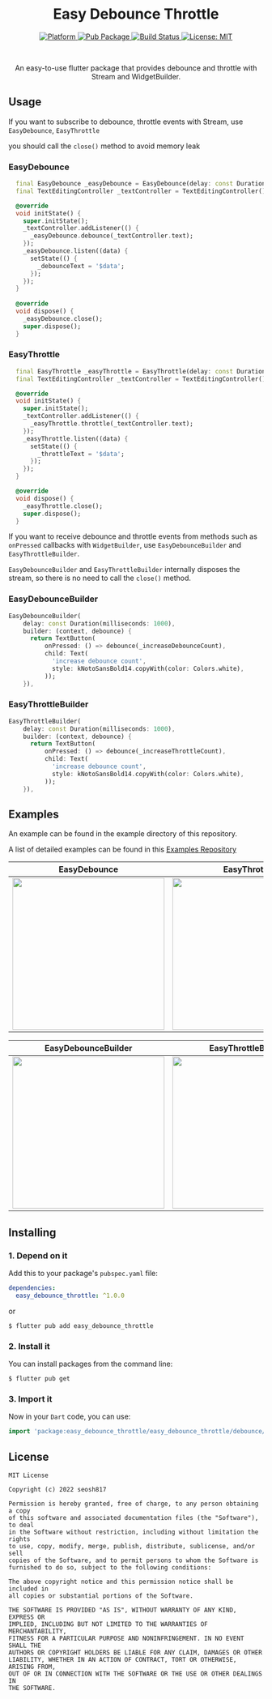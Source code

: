 
<h1 align="center">Easy Debounce Throttle</h1>

<p align="center">
  <a href="https://flutter.dev">
    <img src="https://img.shields.io/badge/Platform-Flutter-02569B?logo=flutter"
      alt="Platform" />
  </a>
  <a href="https://pub.dartlang.org/packages/easy_debounce_throttle">
    <img src="https://img.shields.io/pub/v/easy_debounce_throttle.svg"
      alt="Pub Package" />
  </a>
  <a href="https://github.com/seosh817/easy_debounce_throttle/actions?query=workflow">
    <img src="https://img.shields.io/github/workflow/status/seosh817/easy_debounce_throttle/CI?logo=github"
      alt="Build Status" />
  </a>

  <a href="https://opensource.org/licenses/MIT">
    <img src="https://img.shields.io/github/license/seosh817/easy_debounce_throttle?color=red"
      alt="License: MIT" />
  </a>
</p><br>

<p align="center">An easy-to-use flutter package that provides debounce and throttle with Stream and WidgetBuilder.</p>


## Usage

If you want to subscribe to debounce, throttle events with Stream, use `EasyDebounce`, `EasyThrottle`

you should call the `close()` method to avoid memory leak


### EasyDebounce

```dart
  final EasyDebounce _easyDebounce = EasyDebounce(delay: const Duration(milliseconds: 1000));
  final TextEditingController _textController = TextEditingController();

  @override
  void initState() {
    super.initState();
    _textController.addListener(() {
      _easyDebounce.debounce(_textController.text);
    });
    _easyDebounce.listen((data) {
      setState(() {
        _debounceText = '$data';
      });
    });
  }
  
  @override
  void dispose() {
    _easyDebounce.close();
    super.dispose();
  }
```

### EasyThrottle

```dart
  final EasyThrottle _easyThrottle = EasyThrottle(delay: const Duration(milliseconds: 1000));
  final TextEditingController _textController = TextEditingController();

  @override
  void initState() {
    super.initState();
    _textController.addListener(() {
      _easyThrottle.throttle(_textController.text);
    });
    _easyThrottle.listen((data) {
      setState(() {
        _throttleText = '$data';
      });
    });
  }

  @override
  void dispose() {
    _easyThrottle.close();
    super.dispose();
  }
```


If you want to receive debounce and throttle events from methods such as `onPressed` callbacks with `WidgetBuilder`, use `EasyDebounceBuilder` and `EasyThrottleBuilder`.

`EasyDebounceBuilder` and `EasyThrottleBuilder` internally disposes the stream, so there is no need to call the `close()` method.

### EasyDebounceBuilder

```dart
EasyDebounceBuilder(
    delay: const Duration(milliseconds: 1000),
    builder: (context, debounce) {
      return TextButton(
          onPressed: () => debounce(_increaseDebounceCount),
          child: Text(
            'increase debounce count',
            style: kNotoSansBold14.copyWith(color: Colors.white),
          ));
    }),
```

### EasyThrottleBuilder

```dart
EasyThrottleBuilder(
    delay: const Duration(milliseconds: 1000),
    builder: (context, debounce) {
      return TextButton(
          onPressed: () => debounce(_increaseThrottleCount),
          child: Text(
            'increase debounce count',
            style: kNotoSansBold14.copyWith(color: Colors.white),
          ));
    }),
```

## Examples

An example can be found in the example directory of this repository.

A list of detailed examples can be found in this [Examples Repository](https://github.com/seosh817/easy_debounce_throttle/tree/master/example)


|  EasyDebounce |  EasyThrottle |
|---|---|
|<img src="https://github.com/seosh817/easy_debounce_throttle/blob/release/1.0.0/screenshots/easy_debounce.gif?raw=true" width="300">| <img src="https://github.com/seosh817/easy_debounce_throttle/blob/release/1.0.0/screenshots/easy_throttle.gif?raw=true" width="300">|

|  EasyDebounceBuilder |  EasyThrottleBuilder |
|---|---|
|<img src="https://github.com/seosh817/easy_debounce_throttle/blob/release/1.0.0/screenshots/easy_debounce_builder.gif?raw=true" width="300">| <img src="https://github.com/seosh817/easy_debounce_throttle/blob/release/1.0.0/screenshots/easy_throttle_builder.gif?raw=true" width="300">|
## Installing

### 1. Depend on it

Add this to your package's `pubspec.yaml` file:

```yaml
dependencies:
  easy_debounce_throttle: ^1.0.0
```

or

```
$ flutter pub add easy_debounce_throttle
```

### 2. Install it

You can install packages from the command line:

```
$ flutter pub get
```

### 3. Import it

Now in your `Dart` code, you can use:

```dart
import 'package:easy_debounce_throttle/easy_debounce_throttle/debounce/easy_debounce.dart';
```


## License
```
MIT License

Copyright (c) 2022 seosh817

Permission is hereby granted, free of charge, to any person obtaining a copy
of this software and associated documentation files (the "Software"), to deal
in the Software without restriction, including without limitation the rights
to use, copy, modify, merge, publish, distribute, sublicense, and/or sell
copies of the Software, and to permit persons to whom the Software is
furnished to do so, subject to the following conditions:

The above copyright notice and this permission notice shall be included in
all copies or substantial portions of the Software.

THE SOFTWARE IS PROVIDED "AS IS", WITHOUT WARRANTY OF ANY KIND, EXPRESS OR
IMPLIED, INCLUDING BUT NOT LIMITED TO THE WARRANTIES OF MERCHANTABILITY,
FITNESS FOR A PARTICULAR PURPOSE AND NONINFRINGEMENT. IN NO EVENT SHALL THE
AUTHORS OR COPYRIGHT HOLDERS BE LIABLE FOR ANY CLAIM, DAMAGES OR OTHER
LIABILITY, WHETHER IN AN ACTION OF CONTRACT, TORT OR OTHERWISE, ARISING FROM,
OUT OF OR IN CONNECTION WITH THE SOFTWARE OR THE USE OR OTHER DEALINGS IN
THE SOFTWARE.
```
